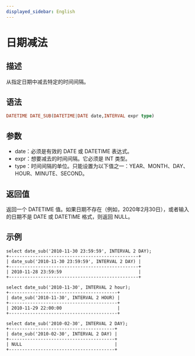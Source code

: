 ```yaml
---
displayed_sidebar: English
---
```


# 日期减法

## 描述

从指定日期中减去特定的时间间隔。

## 语法

```Haskell
DATETIME DATE_SUB(DATETIME|DATE date,INTERVAL expr type)
```

## 参数

- date：必须是有效的 DATE 或 DATETIME 表达式。
- expr：想要减去的时间间隔。它必须是 INT 类型。
- type：时间间隔的单位。只能设置为以下值之一：YEAR、MONTH、DAY、HOUR、MINUTE、SECOND。

## 返回值

返回一个 DATETIME 值。如果日期不存在（例如，2020年2月30日），或者输入的日期不是 DATE 或 DATETIME 格式，则返回 NULL。

## 示例

```Plain
select date_sub('2010-11-30 23:59:59', INTERVAL 2 DAY);
+-------------------------------------------------+
| date_sub('2010-11-30 23:59:59', INTERVAL 2 DAY) |
+-------------------------------------------------+
| 2010-11-28 23:59:59                             |
+-------------------------------------------------+

select date_sub('2010-11-30', INTERVAL 2 hour);
+-----------------------------------------+
| date_sub('2010-11-30', INTERVAL 2 HOUR) |
+-----------------------------------------+
| 2010-11-29 22:00:00                     |
+-----------------------------------------+

select date_sub('2010-02-30', INTERVAL 2 DAY);
+----------------------------------------+
| date_sub('2010-02-30', INTERVAL 2 DAY) |
+----------------------------------------+
| NULL                                   |
+----------------------------------------+
```
